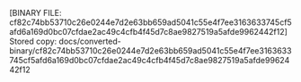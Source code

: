[BINARY FILE: cf82c74bb53710c26e0244e7d2e63bb659ad5041c55e4f7ee3163633745cf5afd6a169d0bc07cfdae2ac49c4cfb4f45d7c8ae9827519a5afde9962442f12]
Stored copy: docs/converted-binary/cf82c74bb53710c26e0244e7d2e63bb659ad5041c55e4f7ee3163633745cf5afd6a169d0bc07cfdae2ac49c4cfb4f45d7c8ae9827519a5afde9962442f12
